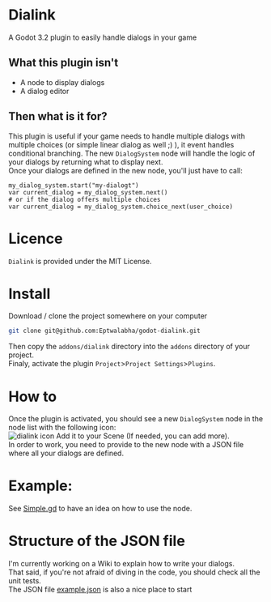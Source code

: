 # Dialink
A Godot 3.2 plugin to easily handle dialogs in your game

## What this plugin isn't
- A node to display dialogs
- A dialog editor

## Then what is it for?
This plugin is useful if your game needs to handle multiple dialogs with multiple choices (or simple linear dialog as well ;) ), it event handles conditional branching.
The new `DialogSystem` node will handle the logic of your dialogs by returning what to display next.  
Once your dialogs are defined in the new node, you'll just have to call:
``` GDscript
my_dialog_system.start("my-dialogt")
var current_dialog = my_dialog_system.next()
# or if the dialog offers multiple choices
var current_dialog = my_dialog_system.choice_next(user_choice)
```

# Licence
`Dialink` is provided under the MIT License.

# Install
Download / clone the project somewhere on your computer
``` bash
git clone git@github.com:Eptwalabha/godot-dialink.git
```
Then copy the `addons/dialink` directory into the `addons` directory of your project.  
Finaly, activate the plugin `Project`>`Project Settings`>`Plugins`.

# How to
Once the plugin is activated, you should see a new `DialogSystem` node in the node list with the following icon:  
![dialink icon](https://raw.githubusercontent.com/Eptwalabha/godot-dialink/master/icon.png)
Add it to your Scene (If needed, you can add more).  
In order to work, you need to provide to the new node with a JSON file where all your dialogs are defined.

# Example:
See [Simple.gd](https://github.com/Eptwalabha/godot-dialink/blob/master/Simple.gd) to have an idea on how to use the node.

# Structure of the JSON file
I'm currently working on a Wiki to explain how to write your dialogs.  
That said, if you're not afraid of diving in the code, you should check all the unit tests.  
The JSON file [example.json](https://github.com/Eptwalabha/godot-dialink/blob/master/example.json) is also a nice place to start
